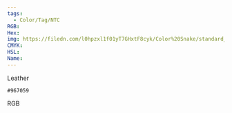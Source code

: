 ```yaml
---
tags:
  - Color/Tag/NTC
RGB:
Hex:
img: https://filedn.com/l0hpzxl1f01yT7GHxtF8cyk/Color%20Snake/standard_csv_to_svg/%23/967059.svg
CMYK:
HSL:
Name:
---
```

Leather
```palette
#967059
```
RGB
